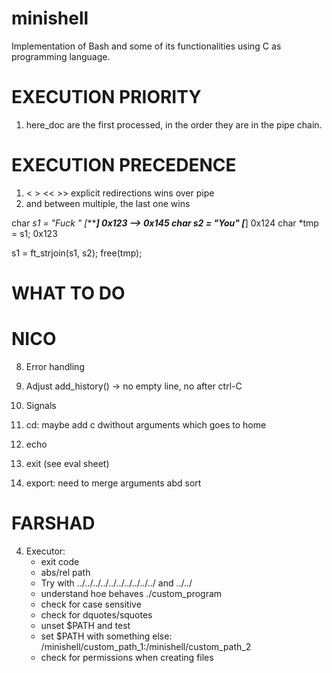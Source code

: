 # minishell
Implementation of Bash and some of its functionalities using C as programming language.

# EXECUTION PRIORITY
1) here_doc are the first processed, in the order they are in the pipe chain.

# EXECUTION PRECEDENCE
1) < > << >> explicit redirections wins over pipe
2) and between multiple, the last one wins


char *s1 = "Fuck " [******] 0x123 --> 0x145
char *s2 = "You"   [****]	0x124
char *tmp = s1; 0x123

s1 = ft_strjoin(s1, s2);
free(tmp);

# WHAT TO DO

# NICO
8) Error handling
1) Adjust add_history() -> no empty line, no after ctrl-C
5) Signals
7) cd: maybe add c dwithout arguments which goes to home

2) echo
3) exit (see eval sheet)
6) export: need to merge arguments abd sort

# FARSHAD
4) Executor:
	- exit code
	- abs/rel path
	- Try with ../../../../../../../../../../ and ../../
	- understand hoe behaves ./custom_program
	- check for case sensitive
	- check for dquotes/squotes
	- unset $PATH and test
	- set $PATH with something else: /minishell/custom_path_1:/minishell/custom_path_2
	- check for permissions when creating files
